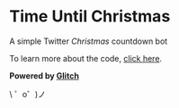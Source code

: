 Time Until Christmas
===================================

A simple Twitter *Christmas* countdown bot

To learn more about the code, [click here](https://medium.com/@crystalcamarao/how-to-develop-a-simple-twitter-countdown-bot-7a1757f5c2c3).


**Powered by [Glitch](https://glitch.com)**

\ ゜o゜)ノ
